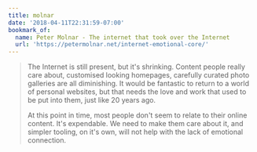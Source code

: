 ```yaml
---
title: molnar
date: '2018-04-11T22:31:59-07:00'
bookmark_of:
  name: Peter Molnar - The internet that took over the Internet
  url: 'https://petermolnar.net/internet-emotional-core/'
---
```

> The Internet is still present, but it's shrinking. Content people really care about, customised looking homepages, carefully curated photo galleries are all diminishing. It would be fantastic to return to a world of personal websites, but that needs the love and work that used to be put into them, just like 20 years ago.
>
> At this point in time, most people don't seem to relate to their online content. It's expendable. We need to make them care about it, and simpler tooling, on it's own, will not help with the lack of emotional connection.
